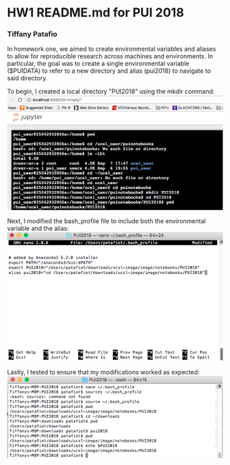 # HW1 README.md for PUI 2018

### Tiffany Patafio

In homework one, we aimed to create environmental variables and aliases to allow for reproducible research across machines and environments. In particular, the goal was to create a single environmental variable ($PUIDATA) to refer to a new directory and alias (pui2018) to navigate to said directory.

To begin, I created a local directory "PUI2018" using the mkdir command: 
![Alt text](../HW1_tp1600/Screenshot_Mkdir.png)

Next, I modified the bash_profile file to include both the environmental variable and the alias: 
![Alt text](../HW1_tp1600/Screenshot_Bash.png)

Lastly, I tested to ensure that my modifications worked as expected: 
![Alt text](../HW1_tp1600/Screenshot_Test.png)
